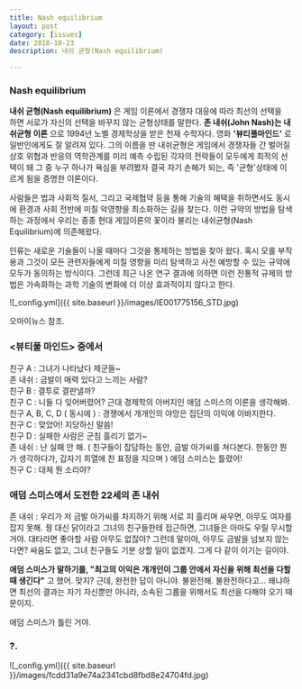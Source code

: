 ```yaml
---
title: Nash equilibrium
layout: post
category: [issues]
date: 2018-10-23
description: 내쉬 균형(Nash equilibrium)

---
```


### Nash equilibrium

**내쉬 균형(Nash equilibrium)** 은 게임 이론에서 경쟁자 대응에 따라 최선의 선택을   
하면 서로가 자신의 선택을 바꾸지 않는 균형상태를 말한다.
**존 내쉬(John Nash)는 내쉬균형 이론** 으로 1994년 노벨 경제학상을 받은 천재 수학자다. 
영화 **'뷰티풀마인드'** 로 일반인에게도 잘 알려져 있다. 
그의 이름을 딴 내쉬균형은 게임에서 경쟁자들 간 벌어질 상호 위협과 반응의 역학관계를 미리 예측
수립된 각자의 전략들이 모두에게 최적의 선택이 돼 그 중 누구 하나가 욕심을 부려봤자 결국 자기 손해가 되는, 
즉 '균형'상태에 이르게 됨을 증명한 이론이다. 

사람들은 법과 사회적 질서, 그리고 국제협약 등을 통해 기술의 혜택을 취하면서도 동시에 환경과 사회 전반에 미칠 악영향을 최소화하는 길을 찾는다. 
이런 규약의 방법을 탐색하는 과정에서 우리는 종종 현대 게임이론의 꽃이라 불리는 내쉬균형(Nash Equilibrium)에 의존해왔다. 

인류는 새로운 기술들이 나올 때마다 그것을 통제하는 방법을 찾아 왔다. 
혹시 모를 부작용과 그것이 모든 관련자들에게 미칠 영향을 미리 탐색하고 사전 예방할 수 있는 규약에 모두가 동의하는 방식이다. 
그런데 최근 나온 연구 결과에 의하면 이런 전통적 규제의 방법은 가속화하는 과학 기술의 변화에 더 이상 효과적이지 않다고 한다.  

![_config.yml]({{ site.baseurl }}/images/IE001775156_STD.jpg)

오마이뉴스 참조.  

### <뷰티풀 마인드> 중에서

친구 A : 그녀가 나타났다 제군들~  
존 내쉬 : 금발이 매력 있다고 느끼는 사람?  
친구 B : 결투로 결판낼까?  
친구 C : 니들 다 잊어버렸어? 근대 경제학의 아버지인 애덤 스미스의 이론을 생각해봐.  
친구 A, B, C, D ( 동시에 ) : 경쟁에서 개개인의 야망은 집단의 이익에 이바지한다.  
친구 C : 맞았어! 지당하신 말씀!  
친구 D : 실패한 사람은 군침 흘리기 없기~  
존 내쉬 : 난 실패 안 해. ( 친구들이 잡담하는 동안, 금발 아가씨를 쳐다본다. 한동안 뭔가 생각하다가, 갑자기 희열에 찬 표정을 지으며 ) 애덤 스미스는 틀렸어!  
친구 C : 대체 뭔 소리야?  

### 애덤 스미스에서 도전한 22세의 존 내쉬  

존 내쉬 : 우리가 저 금발 아가씨를 차지하기 위해 서로 피 흘리며 싸우면, 아무도 여자를 잡지 못해. 꿩 대신 닭이라고 그녀의 친구들한테 접근하면, 그녀들은 아마도 우릴 무시할 거야. 대타라면 좋아할 사람 아무도 없잖아? 그런데 말이야, 아무도 금발을 넘보지 않는다면? 싸움도 없고, 그녀 친구들도 기분 상할 일이 없겠지. 그게 다 같이 이기는 길이야. 

**애덤 스미스가 말하기를, "최고의 이익은 개개인이 그룹 안에서 자신을 위해 최선을 다할 때 생긴다"** 고 했어. 맞지? 
근데, 완전한 답이 아니야. 불완전해. 불완전하다고... 왜냐하면 최선의 결과는 자기 자신뿐만 아니라, 
소속된 그룹을 위해서도 최선을 다해야 오기 때문이지.   

애덤 스미스가 틀린 거야.  
### ?.  

![_config.yml]({{ site.baseurl }}/images/fcdd31a9e74a2341cbd8fbd8e24704fd.jpg)



